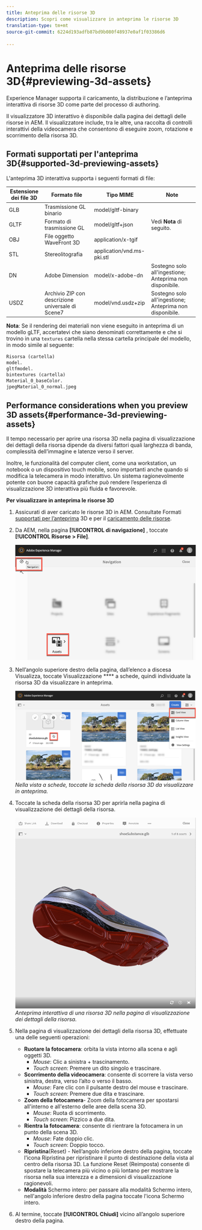```yaml
---
title: Anteprima delle risorse 3D
description: Scopri come visualizzare in anteprima le risorse 3D
translation-type: tm+mt
source-git-commit: 6224d193adfb87bd9b080f48937e0af1f03386d6

---
```



# Anteprima delle risorse 3D{#previewing-3d-assets}

Experience Manager supporta il caricamento, la distribuzione e l’anteprima interattiva di risorse 3D come parte del processo di authoring.

Il visualizzatore 3D interattivo è disponibile dalla pagina dei dettagli delle risorse in AEM. Il visualizzatore include, tra le altre, una raccolta di controlli interattivi della videocamera che consentono di eseguire zoom, rotazione e scorrimento della risorsa 3D.

## Formati supportati per l&#39;anteprima 3D{#supported-3d-previewing-assets}

L&#39;anteprima 3D interattiva supporta i seguenti formati di file:

| Estensione dei file 3D | Formato file | Tipo MIME | Note |
|---|---|---|---|
| GLB | Trasmissione GL binario | model/gltf-binary |  |
| GLTF | Formato di trasmissione GL | model/gltf+json | Vedi **Nota** di seguito. |
| OBJ | File oggetto WaveFront 3D | application/x-tgif |  |
| STL | Stereolitografia | application/vnd.ms-pki.stl |  |
| DN | Adobe Dimension | model/x-adobe-dn | Sostegno solo all&#39;ingestione; Anteprima non disponibile. |
| USDZ | Archivio ZIP con descrizione universale di Scene7 | model/vnd.usdz+zip | Sostegno solo all&#39;ingestione; Anteprima non disponibile. |

**Nota**: Se il rendering dei materiali non viene eseguito in anteprima di un modello gLTF, accertatevi che siano denominati correttamente e che si trovino in una `textures` cartella nella stessa cartella principale del modello, in modo simile al seguente:

    Risorsa (cartella)
    model.
    gltfmodel.
    bintextures (cartella)
    Material_0_baseColor.
    jpegMaterial_0_normal.jpeg

## Performance considerations when you preview 3D assets{#performance-3d-previewing-assets}

Il tempo necessario per aprire una risorsa 3D nella pagina di visualizzazione dei dettagli della risorsa dipende da diversi fattori quali larghezza di banda, complessità dell’immagine e latenze verso il server.

Inoltre, le funzionalità del computer client, come una workstation, un notebook o un dispositivo touch mobile, sono importanti anche quando si modifica la telecamera in modo interattivo. Un sistema ragionevolmente potente con buone capacità grafiche può rendere l’esperienza di visualizzazione 3D interattiva più fluida e favorevole.

**Per visualizzare in anteprima le risorse 3D**

1. Assicurati di aver caricato le risorse 3D in AEM.
Consultate Formati [supportati per l’anteprima](#supported-3d-previewing-assets) 3D e per il [caricamento delle risorse](/help/assets/manage-digital-assets.md#uploading-assets).
1. Da AEM, nella pagina **[!UICONTROL di navigazione]** , toccate **[!UICONTROL Risorse > File]**.

   ![Pagina di navigazione](/help/assets/dynamic-media/assets/navigation-assets.png)

1. Nell’angolo superiore destro della pagina, dall’elenco a discesa Visualizza, toccate Visualizzazione **** a schede, quindi individuate la risorsa 3D da visualizzare in anteprima.

   ![Selezione scheda 3D](/help/assets/dynamic-media/assets/3d-card-select.png)
   _Nella vista a schede, toccate la scheda della risorsa 3D da visualizzare in anteprima._

1. Toccate la scheda della risorsa 3D per aprirla nella pagina di visualizzazione dei dettagli della risorsa.

   ![Anteprima 3D interattiva](/help/assets/dynamic-media/assets/3d-preview.png)
   _Anteprima interattiva di una risorsa 3D nella pagina di visualizzazione dei dettagli della risorsa._
1. Nella pagina di visualizzazione dei dettagli della risorsa 3D, effettuate una delle seguenti operazioni:
   * **Ruotare la fotocamera**: orbita la vista intorno alla scena e agli oggetti 3D.
      * _Mouse_: Clic a sinistra + trascinamento.
      * _Touch screen_: Premere un dito singolo e trascinare.
   * **Scorrimento della videocamera**: consente di scorrere la vista verso sinistra, destra, verso l’alto o verso il basso.
      * _Mouse_: Fare clic con il pulsante destro del mouse e trascinare.
      * _Touch screen_: Premere due dita e trascinare.
   * **Zoom della fotocamera**- Zoom della fotocamera per spostarsi all&#39;interno e all&#39;esterno delle aree della scena 3D.
      * _Mouse_: Ruota di scorrimento.
      * _Touch screen_: Pizzico a due dita.
   * **Rientra la fotocamera**: consente di rientrare la fotocamera in un punto della scena 3D.
      * _Mouse_: Fate doppio clic.
      * _Touch screen_: Doppio tocco.
   * **Ripristina**(Reset) - Nell’angolo inferiore destro della pagina, toccate l’icona Ripristina per ripristinare il punto di destinazione della vista al centro della risorsa 3D. La funzione Reset (Reimposta) consente di spostare la telecamera più vicino o più lontano per mostrare la risorsa nella sua interezza e a dimensioni di visualizzazione ragionevoli.
   * **Modalità** Schermo intero: per passare alla modalità Schermo intero, nell&#39;angolo inferiore destro della pagina toccate l&#39;icona Schermo intero.

1. Al termine, toccate **[!UICONTROL Chiudi]** vicino all’angolo superiore destro della pagina.
